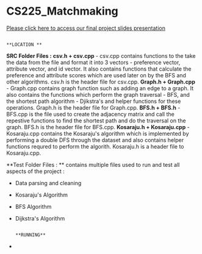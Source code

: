 # CS225_Matchmaking

[Please click here to access our final project slides presentation](https://docs.google.com/presentation/d/1MET3rRTx6dNrxgwLzAL4kdkJG7kqdjsAbK_bp_XW2_M/edit?usp=sharing)

                                                                        **LOCATION **
**SRC Folder Files :**
      **csv.h + csv.cpp** -     csv.cpp contains functions to the take the data from the file and format it into 3 vectors - preference vector, attribute                                 vector, and id vector. It also contains functions that calculate the preference and attribute scores which are used later                                 on by the BFS and other algorithms. csv.h is the header file for csv.cpp. 
      **Graph.h + Graph.cpp** - Graph.cpp contains graph function such as adding an edge to a graph. It also contains the functions which perform the                                     graph traversal - BFS, and the shortest path algorithm - Djikstra's and helper functions for these operations. Graph.h is                                 the header file for Graph.cpp. 
      **BFS.h + BFS.h** -       BFS.cpp is the file used to create the adjacency matrix and call the repestive functions to find the shortest path and do                                 the traversal on the graph. BFS.h is the header file for BFS.cpp. 
      **Kosaraju.h + Kosaraju.cpp** - Kosaraju.cpp contains the Kosaraju's algorithm which is implemented by performing a double DFS through the dataset                                         and also contains helper functions requred to perform the algorith. Kosaraju.h is a header file to Kosaraju.cpp.
      
**Test Folder Files : **
 contains multiple files used to run and test all aspects of the project : 
- Data parsing and cleaning
- Kosaraju's Algorithm 
- BFS Algorithm 
- Dijkstra's Algorithm 
 
 
                                                                         **RUNNING**
 - 



